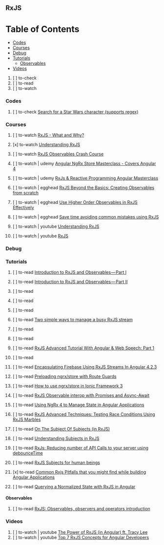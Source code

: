 ## RxJS

# Table of Contents
<!-- MarkdownTOC depth=4 -->
  - [Codes](#codes)
  - [Courses](#courses)
  - [Debug](#debug)
  - [Tutorials](#tutorials)
    - [Observables](#observables)
  - [Videos](#videos)
<!-- /MarkdownTOC -->

  1. [ ] to-check []()
  1. [ ] to-read []()
  1. [ ] to-watch []()

### Codes

  1. [ ] to-check [Search for a Star Wars character (supports regex)](http://plnkr.co/edit/TWt9Gdo6AdXa2ZMu9tt7?p=preview)

### Courses

  1. [ ] to-watch [RxJS - What and Why?](https://www.youtube.com/watch?v=T9wOu11uU6U&list=PL55RiY5tL51pHpagYcrN9ubNLVXF8rGVi&index=1)
  1. [x] to-watch [Understanding RxJS](https://www.youtube.com/playlist?list=PL55RiY5tL51pHpagYcrN9ubNLVXF8rGVi)

  1. [ ] to-watch [RxJS Observables Crash Course](https://www.youtube.com/watch?v=ei7FsoXKPl0&t=2302s)

  1. [ ] to-watch | udemy [Angular NgRx Store Masterclass - Covers Angular 4](https://www.udemy.com/angular-ngrx-course/learn/v4/overview)
  1. [ ] to-watch | udemy [RxJs & Reactive Programming Angular Masterclass](https://www.udemy.com/rxjs-reactive-angular-course/learn/v4/overview)
  1. [ ] to-watch | egghead [RxJS Beyond the Basics: Creating Observables from scratch](https://egghead.io/courses/rxjs-beyond-the-basics-creating-observables-from-scratch)
  1. [ ] to-watch | egghead [Use Higher Order Observables in RxJS Effectively](https://egghead.io/courses/use-higher-order-observables-in-rxjs-effectively)
  1. [ ] to-watch | egghead [Save time avoiding common mistakes using RxJS](https://egghead.io/courses/save-time-avoiding-common-mistakes-using-rxjs)
  1. [ ] to-watch | youtube [Understanding RxJS](https://www.youtube.com/playlist?list=PL55RiY5tL51pHpagYcrN9ubNLVXF8rGVi)
  1. [ ] to-watch | youtube [RxJS](https://www.youtube.com/playlist?list=PLtKjv92L0ihCTk5bs4cqOSEU5FI7b486Q)

### Debug


### Tutorials

  1. [ ] to-read [Introduction to RxJS and Observables — Part I](https://medium.com/@neelbommisetty/introduction-to-rxjs-and-observables-part-i-8863fa6c7b42)
  1. [ ] to-read [Introduction to RxJS and Observables — Part II](https://medium.com/@neelbommisetty/introduction-to-rxjs-and-observables-part-ii-db2215ec3959)
  1. [ ] to-read []()
  1. [ ] to-read []()
  1. [ ] to-read []()

  1. [ ] to-read [Two simple ways to manage a busy RxJS stream](https://engineering.footballradar.com/two-simple-ways-to-manage-a-busy-rxjs-stream/)
  1. [ ] to-read []()
  1. [ ] to-read []()
  1. [ ] to-read [RxJS Advanced Tutorial With Angular & Web Speech: Part 1](https://auth0.com/blog/rxjs-advanced-tutorial-with-angular-web-speech-part-1/)
  1. [ ] to-read []()
  1. [ ] to-read [Encapsulating Firebase Using RxJS Streams In Angular 4.2.3](https://www.bennadel.com/blog/3326-encapsulating-firebase-using-rxjs-streams-in-angular-4-2-3.htm)
  1. [ ] to-read [Preloading ngrx/store with Route Guards](https://toddmotto.com/preloading-ngrx-store-route-guards)
  1. [ ] to-read [How to use ngrx/store in Ionic Framework 3](https://blog.bigbeartechworld.com/2017/08/27/ionic-ngrx-store/)
  1. [ ] to-read [RxJS Observable interop with Promises and Async-Await](https://medium.com/@benlesh/rxjs-observable-interop-with-promises-and-async-await-bebb05306875)
  1. [ ] to-read [Using NgRx 4 to Manage State in Angular Applications](https://blog.nrwl.io/using-ngrx-4-to-manage-state-in-angular-applications-64e7a1f84b7b)
  1. [ ] to-read [RxJS Advanced Techniques: Testing Race Conditions Using RxJS Marbles](https://blog.nrwl.io/rxjs-advanced-techniques-testing-race-conditions-using-rxjs-marbles-53e7e789fba5)
  1. [ ] to-read [On The Subject Of Subjects (in RxJS)](https://medium.com/@benlesh/on-the-subject-of-subjects-in-rxjs-2b08b7198b93)
  1. [ ] to-read [Understanding Subjects in RxJS](https://netbasal.com/understanding-subjects-in-rxjs-55102a190f3)

  1. [ ] to-read [RxJs: Reducing number of API Calls to your server using debounceTime](https://medium.com/aviabird/rxjs-reducing-number-of-api-calls-to-your-server-using-debouncetime-d71c209a4613)

  1. [ ] to-read [RxJS Subjects for human beings](https://netbasal.com/rxjs-subjects-for-human-beings-7807818d4e4d)
  1. [x] to-read [Common Rxjs Pitfalls that you might find while building Angular Applications](http://blog.angular-university.io/angular-2-rxjs-common-pitfalls/)
  1. [ ] to-read [Querying a Normalized State with RxJS in Angular](https://netbasal.com/querying-a-normalized-state-with-rxjs-in-angular-71ecd7ca25b4)

#### Observables

  1. [ ] to-read [RxJS: Observables, observers and operators introduction](https://toddmotto.com/rxjs-observables-observers-operators)


### Videos

  1. [ ] to-watch | youtube [The Power of RxJS (in Angular) ft. Tracy Lee](https://www.youtube.com/watch?v=IqyPpx8rhH4)
  1. [ ] to-watch | youtube [Top 7 RxJS Concepts for Angular Developers](https://www.youtube.com/watch?v=65Us8NwmYf4)

